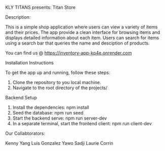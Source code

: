 KLY TITANS presents: Titan Store

Description:

This is a simple shop application where users can view a variety of items and their prices. The app provide a clean interface for browsing items and displays detailed information about each item. Users can search for items using a search bar that queries the name and desciption of products.

You can find us @ 
https://inventory-app-kp4e.onrender.com

Installation Instructions 

To get the app up and running, follow these steps:

1. Clone the repository to you local machine.
2. Navigate to the root directory of the projects/

Backend Setup

1. Install the dependencies:
npm install 
2. Seed the database:
npm run seed 
3. Start the backend serve:
npm run server-dev
4. In a separate terminal, start the frontend client:
npm run client-dev


Our Collabtorators:

Kenny Yang
Luis Gonzalez
Yawo Sadji
Laurie Corrin

